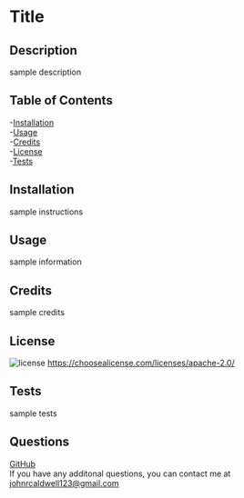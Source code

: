 # Title
## Description
sample description
## Table of Contents
-[Installation](#installation)<br>
-[Usage](#usage)<br>
-[Credits](#credits)<br>
-[License](#license)<br>
-[Tests](#tests)
## Installation
sample instructions
## Usage
sample information
## Credits
sample credits
## License
![license](https://img.shields.io/badge/license-Apache-blue)
https://choosealicense.com/licenses/apache-2.0/
## Tests
sample tests
## Questions
[GitHub](https://github.com/johnc365)<br>
If you have any additonal questions, you can contact me at johnrcaldwell123@gmail.com

